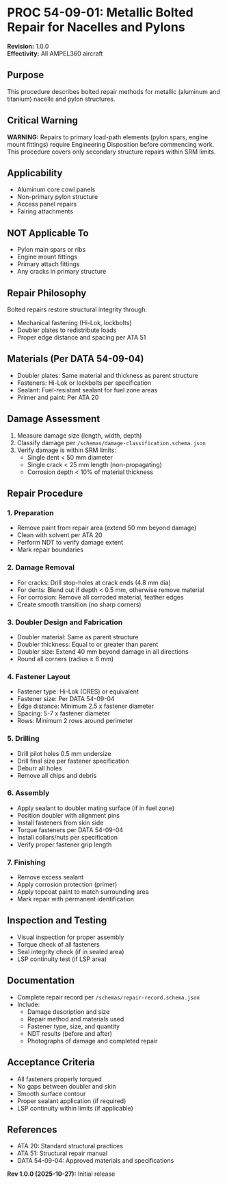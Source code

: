 # PROC 54-09-01: Metallic Bolted Repair for Nacelles and Pylons

**Revision:** 1.0.0  
**Effectivity:** All AMPEL360 aircraft

## Purpose
This procedure describes bolted repair methods for metallic (aluminum and titanium) nacelle and pylon structures.

## Critical Warning
**WARNING:** Repairs to primary load-path elements (pylon spars, engine mount fittings) require Engineering Disposition before commencing work. This procedure covers only secondary structure repairs within SRM limits.

## Applicability
- Aluminum core cowl panels
- Non-primary pylon structure
- Access panel repairs
- Fairing attachments

## NOT Applicable To
- Pylon main spars or ribs
- Engine mount fittings
- Primary attach fittings
- Any cracks in primary structure

## Repair Philosophy
Bolted repairs restore structural integrity through:
- Mechanical fastening (Hi-Lok, lockbolts)
- Doubler plates to redistribute loads
- Proper edge distance and spacing per ATA 51

## Materials (Per DATA 54-09-04)
- Doubler plates: Same material and thickness as parent structure
- Fasteners: Hi-Lok or lockbolts per specification
- Sealant: Fuel-resistant sealant for fuel zone areas
- Primer and paint: Per ATA 20

## Damage Assessment
1. Measure damage size (length, width, depth)
2. Classify damage per `/schemas/damage-classification.schema.json`
3. Verify damage is within SRM limits:
   - Single dent < 50 mm diameter
   - Single crack < 25 mm length (non-propagating)
   - Corrosion depth < 10% of material thickness

## Repair Procedure

### 1. Preparation
- Remove paint from repair area (extend 50 mm beyond damage)
- Clean with solvent per ATA 20
- Perform NDT to verify damage extent
- Mark repair boundaries

### 2. Damage Removal
- For cracks: Drill stop-holes at crack ends (4.8 mm dia)
- For dents: Blend out if depth < 0.5 mm, otherwise remove material
- For corrosion: Remove all corroded material, feather edges
- Create smooth transition (no sharp corners)

### 3. Doubler Design and Fabrication
- Doubler material: Same as parent structure
- Doubler thickness: Equal to or greater than parent
- Doubler size: Extend 40 mm beyond damage in all directions
- Round all corners (radius ≥ 6 mm)

### 4. Fastener Layout
- Fastener type: Hi-Lok (CRES) or equivalent
- Fastener size: Per DATA 54-09-04
- Edge distance: Minimum 2.5 x fastener diameter
- Spacing: 5-7 x fastener diameter
- Rows: Minimum 2 rows around perimeter

### 5. Drilling
- Drill pilot holes 0.5 mm undersize
- Drill final size per fastener specification
- Deburr all holes
- Remove all chips and debris

### 6. Assembly
- Apply sealant to doubler mating surface (if in fuel zone)
- Position doubler with alignment pins
- Install fasteners from skin side
- Torque fasteners per DATA 54-09-04
- Install collars/nuts per specification
- Verify proper fastener grip length

### 7. Finishing
- Remove excess sealant
- Apply corrosion protection (primer)
- Apply topcoat paint to match surrounding area
- Mark repair with permanent identification

## Inspection and Testing
- Visual inspection for proper assembly
- Torque check of all fasteners
- Seal integrity check (if in sealed area)
- LSP continuity test (if LSP area)

## Documentation
- Complete repair record per `/schemas/repair-record.schema.json`
- Include:
  - Damage description and size
  - Repair method and materials used
  - Fastener type, size, and quantity
  - NDT results (before and after)
  - Photographs of damage and completed repair

## Acceptance Criteria
- All fasteners properly torqued
- No gaps between doubler and skin
- Smooth surface contour
- Proper sealant application (if required)
- LSP continuity within limits (if applicable)

## References
- ATA 20: Standard structural practices
- ATA 51: Structural repair manual
- DATA 54-09-04: Approved materials and specifications

**Rev 1.0.0 (2025-10-27):** Initial release
